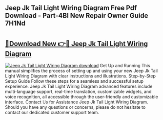 ## Jeep Jk Tail Light Wiring Diagram Free Pdf Download - Part-4BI New Repair Owner Guide 7H1Nd

# <h2><a href="http://dfk6l6u.blite.top/?on=Jeep+Jk+Tail+Light+Wiring+Diagram">🔗Download New 👉🔴 Jeep Jk Tail Light Wiring Diagram</a></h2>

[![Jeep Jk Tail Light Wiring Diagram download](https://i.imgur.com/lujVjoI.png)](http://dfk6l6u.blite.top/?on=Jeep+Jk+Tail+Light+Wiring+Diagram)
Get Up and Running This manual simplifies the process of setting up and using your new Jeep Jk Tail Light Wiring Diagram with clear instructions and illustrations. Step-by-Step Setup Guide Follow these steps for a seamless and successful setup experience. Jeep Jk Tail Light Wiring Diagram advanced features include multi-language support, real-time translation, customizable widgets, and voice recognition, all accessible through the user-friendly and customizable interface. Contact Us for Assistance Jeep Jk Tail Light Wiring Diagram. Should you have any questions or concerns, please do not hesitate to contact our dedicated customer support team.
